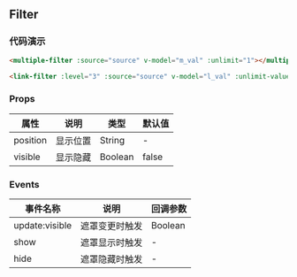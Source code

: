 ## Filter

### 代码演示

```html
<multiple-filter :source="source" v-model="m_val" :unlimit="1"></multiple-filter>

<link-filter :level="3" :source="source" v-model="l_val" :unlimit-value="-1" :unlimit-start-group="0"></link-filter>
```  

### Props
属性 | 说明 | 类型 | 默认值
-----|-----|-------|------
position | 显示位置 | String | -
visible | 显示隐藏 | Boolean | false

### Events
事件名称|说明|回调参数
---|----|----
update:visible | 遮罩变更时触发 | Boolean
show | 遮罩显示时触发 | -
hide | 遮罩隐藏时触发 | -